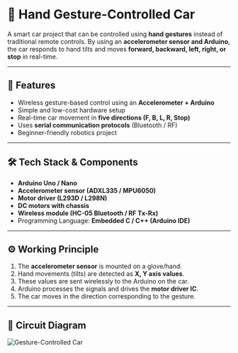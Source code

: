 # 🤖 Hand Gesture-Controlled Car  

A smart car project that can be controlled using **hand gestures** instead of traditional remote controls. By using an **accelerometer sensor and Arduino**, the car responds to hand tilts and moves **forward, backward, left, right, or stop** in real-time.  

---

## 🚀 Features  
- Wireless gesture-based control using an **Accelerometer + Arduino**  
- Simple and low-cost hardware setup  
- Real-time car movement in **five directions (F, B, L, R, Stop)**  
- Uses **serial communication protocols** (Bluetooth / RF)  
- Beginner-friendly robotics project  

---

## 🛠️ Tech Stack & Components  
- **Arduino Uno / Nano**  
- **Accelerometer sensor (ADXL335 / MPU6050)**  
- **Motor driver (L293D / L298N)**  
- **DC motors with chassis**  
- **Wireless module (HC-05 Bluetooth / RF Tx-Rx)**  
- Programming Language: **Embedded C / C++ (Arduino IDE)**  

---

## ⚙️ Working Principle  
1. The **accelerometer sensor** is mounted on a glove/hand.  
2. Hand movements (tilts) are detected as **X, Y axis values**.  
3. These values are sent wirelessly to the Arduino on the car.  
4. Arduino processes the signals and drives the **motor driver IC**.  
5. The car moves in the direction corresponding to the gesture.  

---

## 📌 Circuit Diagram  
![Gesture-Controlled Car  ](https://github.com/user-attachments/assets/6121c04e-1284-48c4-9b17-3866063197c0)



